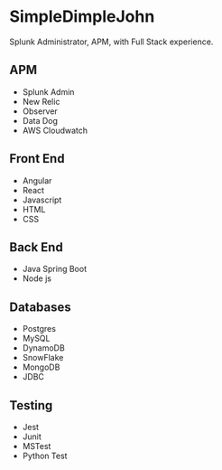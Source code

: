 # SimpleDimpleJohn 
Splunk Administrator, APM, with Full Stack experience.

## APM
- Splunk Admin
- New Relic
- Observer
- Data Dog
- AWS Cloudwatch

## Front End
- Angular
- React
- Javascript
- HTML
- CSS
## Back End
- Java Spring Boot
- Node js 
## Databases
- Postgres
- MySQL
- DynamoDB
- SnowFlake
- MongoDB
- JDBC
## Testing
- Jest
- Junit
- MSTest
- Python Test
